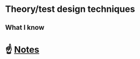 # Theory/test design techniques
## What I know
# :point_up: [Notes](https://drive.google.com/file/d/1yBQwvaHuO3cPokBhknWA1eeJzmCUSs31/view?usp=share_link)
